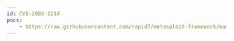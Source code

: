 ```yaml
---
id: CVE-2002-1214
pocs:
    - https://raw.githubusercontent.com/rapid7/metasploit-framework/master/modules/auxiliary/dos/pptp/ms02_063_pptp_dos.rb
---
```

